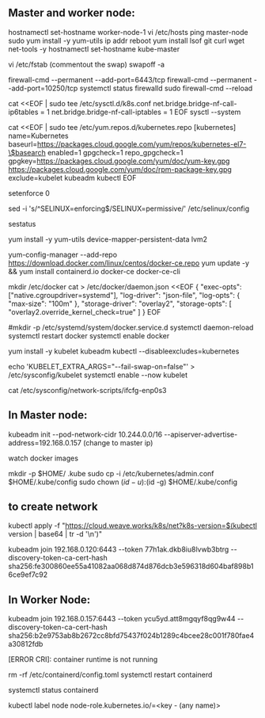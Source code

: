 
Master and worker node:
------------------------

hostnamectl set-hostname worker-node-1
vi /etc/hosts
ping master-node
sudo yum install -y yum-utils
ip addr
reboot
yum install lsof git curl wget net-tools -y
hostnamectl set-hostname kube-master

vi /etc/fstab (commentout the swap)
swapoff -a

firewall-cmd --permanent --add-port=6443/tcp
firewall-cmd --permanent --add-port=10250/tcp
systemctl status firewalld
sudo firewall-cmd --reload


cat <<EOF | sudo tee /etc/sysctl.d/k8s.conf 
net.bridge.bridge-nf-call-ip6tables = 1 
net.bridge.bridge-nf-call-iptables = 1 
EOF
sysctl --system


cat <<EOF | sudo tee /etc/yum.repos.d/kubernetes.repo 
[kubernetes] 
name=Kubernetes 
baseurl=https://packages.cloud.google.com/yum/repos/kubernetes-el7-\$basearch 
enabled=1 
gpgcheck=1 
repo_gpgcheck=1 
gpgkey=https://packages.cloud.google.com/yum/doc/yum-key.gpg https://packages.cloud.google.com/yum/doc/rpm-package-key.gpg 
exclude=kubelet kubeadm kubectl 
EOF


setenforce 0 

sed -i 's/^SELINUX=enforcing$/SELINUX=permissive/' /etc/selinux/config

sestatus

yum install -y yum-utils device-mapper-persistent-data lvm2

yum-config-manager --add-repo https://download.docker.com/linux/centos/docker-ce.repo 
yum update -y && yum install containerd.io docker-ce docker-ce-cli


mkdir /etc/docker 
cat > /etc/docker/daemon.json <<EOF 
{ 
  "exec-opts": ["native.cgroupdriver=systemd"], 
  "log-driver": "json-file", 
  "log-opts": { 
    "max-size": "100m" 
  }, 
  "storage-driver": "overlay2", 
  "storage-opts": [ 
    "overlay2.override_kernel_check=true" 
  ] 
} 
EOF


#mkdir -p /etc/systemd/system/docker.service.d 
systemctl daemon-reload
systemctl restart docker
systemctl enable docker


yum install -y kubelet kubeadm kubectl --disableexcludes=kubernetes 

echo 'KUBELET_EXTRA_ARGS="--fail-swap-on=false"' > /etc/sysconfig/kubelet
systemctl enable --now kubelet

cat /etc/sysconfig/network-scripts/ifcfg-enp0s3


In Master node:
----------------

kubeadm init --pod-network-cidr 10.244.0.0/16 --apiserver-advertise-address=192.168.0.157 (change to master ip)

watch docker images


mkdir -p $HOME/ .kube
sudo cp -i /etc/kubernetes/admin.conf $HOME/.kube/config
sudo chown $(id -u):$(id -g) $HOME/.kube/config

## to create network
kubectl apply -f "https://cloud.weave.works/k8s/net?k8s-version=$(kubectl version | base64 | tr -d '\n')"


kubeadm join 192.168.0.120:6443 --token 77h1ak.dkb8iu8lvwb3btrg --discovery-token-ca-cert-hash sha256:fe300860ee55a41082aa068d874d876dcb3e596318d604baf898b16ce9ef7c92


In Worker Node:
-----------------



kubeadm join 192.168.0.157:6443 --token ycu5yd.att8mgqyf8qg9w44 --discovery-token-ca-cert-hash sha256:b2e9753ab8b2672cc8bfd75437f024b1289c4bcee28c001f780fae4a30812fdb


[ERROR CRI]: container runtime is not running

rm -rf /etc/containerd/config.toml
systemctl restart containerd

systemctl status containerd


kubectl label node <node name> node-role.kubernetes.io/<role name>=<key - (any name)>



